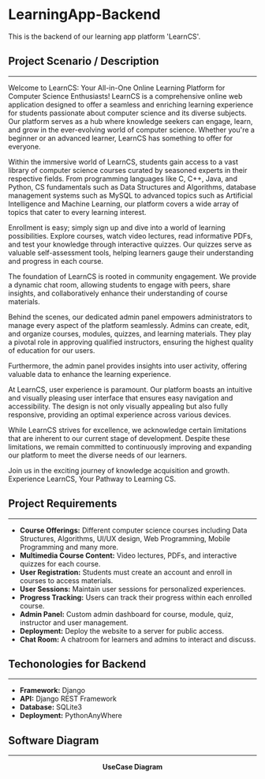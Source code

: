 # LearningApp-Backend
This is the backend of our learning app platform 'LearnCS'. 

## Project Scenario / Description
----------------------------------

Welcome to LearnCS: Your All-in-One Online Learning Platform for Computer Science Enthusiasts! LearnCS is a comprehensive online web application designed to offer a seamless and enriching learning experience for students passionate about computer science and its diverse subjects. Our platform serves as a hub where knowledge seekers can engage, learn, and grow in the ever-evolving world of computer science. Whether you're a beginner or an advanced learner, LearnCS has something to offer for everyone.

Within the immersive world of LearnCS, students gain access to a vast library of computer science courses curated by seasoned experts in their respective fields. From programming languages like C, C++, Java, and Python, CS fundamentals such as Data Structures and Algorithms, database management systems such as MySQL to advanced topics such as Artificial Intelligence and Machine Learning, our platform covers a wide array of topics that cater to every learning interest.

Enrollment is easy; simply sign up and dive into a world of learning possibilities. Explore courses, watch video lectures, read informative PDFs, and test your knowledge through interactive quizzes. Our quizzes serve as valuable self-assessment tools, helping learners gauge their understanding and progress in each course.

The foundation of LearnCS is rooted in community engagement. We provide a dynamic chat room, allowing students to engage with peers, share insights, and collaboratively enhance their understanding of course materials.

Behind the scenes, our dedicated admin panel empowers administrators to manage every aspect of the platform seamlessly. Admins can create, edit, and organize courses, modules, quizzes, and learning materials. They play a pivotal role in approving qualified instructors, ensuring the highest quality of education for our users. 

Furthermore, the admin panel provides insights into user activity, offering valuable data to enhance the learning experience.

At LearnCS, user experience is paramount. Our platform boasts an intuitive and visually pleasing user interface that ensures easy navigation and accessibility. The design is not only visually appealing but also fully responsive, providing an optimal experience across various devices.

While LearnCS strives for excellence, we acknowledge certain limitations that are inherent to our current stage of development. Despite these limitations, we remain committed to continuously improving and expanding our platform to meet the diverse needs of our learners.

Join us in the exciting journey of knowledge acquisition and growth. Experience LearnCS, Your Pathway to Learning CS.

## Project Requirements
------------------------

- **Course Offerings:** Different computer science courses including Data Structures, Algorithms, UI/UX design, Web Programming, Mobile Programming and many more.
- **Multimedia Course Content:** Video lectures, PDFs, and interactive quizzes for each course.
- **User Registration:** Students must create an account and enroll in courses to access materials.
- **User Sessions:** Maintain user sessions for personalized experiences.
- **Progress Tracking:** Users can track their progress within each enrolled course.
- **Admin Panel:** Custom admin dashboard for course, module, quiz, instructor and user management.
- **Deployment:** Deploy the website to a server for public access.
- **Chat Room:** A chatroom for learners and admins to interact and discuss.

## Techonologies for Backend
-----------------------------

- **Framework:** Django
- **API:** Django REST Framework
- **Database:** SQLite3
- **Deployment:** PythonAnyWhere

## Software Diagram
--------------------

<p align="center">
  <b>UseCase Diagram</b>
</p>


